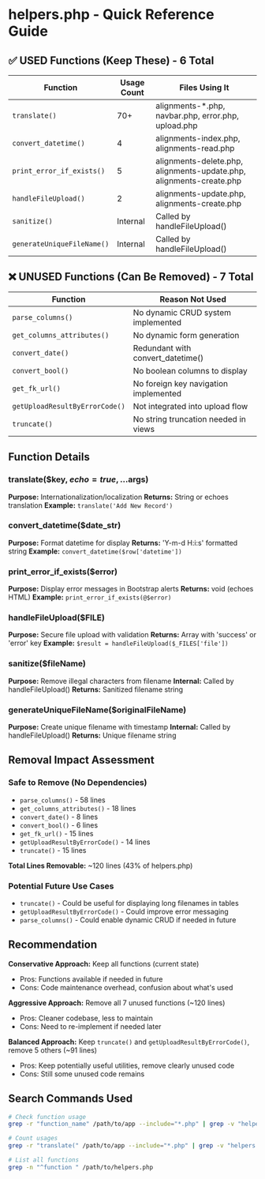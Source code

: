 # helpers.php - Quick Reference Guide

## ✅ USED Functions (Keep These) - 6 Total

| Function | Usage Count | Files Using It |
|----------|-------------|----------------|
| `translate()` | 70+ | alignments-*.php, navbar.php, error.php, upload.php |
| `convert_datetime()` | 4 | alignments-index.php, alignments-read.php |
| `print_error_if_exists()` | 5 | alignments-delete.php, alignments-update.php, alignments-create.php |
| `handleFileUpload()` | 2 | alignments-update.php, alignments-create.php |
| `sanitize()` | Internal | Called by handleFileUpload() |
| `generateUniqueFileName()` | Internal | Called by handleFileUpload() |

## ❌ UNUSED Functions (Can Be Removed) - 7 Total

| Function | Reason Not Used |
|----------|-----------------|
| `parse_columns()` | No dynamic CRUD system implemented |
| `get_columns_attributes()` | No dynamic form generation |
| `convert_date()` | Redundant with convert_datetime() |
| `convert_bool()` | No boolean columns to display |
| `get_fk_url()` | No foreign key navigation implemented |
| `getUploadResultByErrorCode()` | Not integrated into upload flow |
| `truncate()` | No string truncation needed in views |

## Function Details

### translate($key, $echo = true, ...$args)
**Purpose:** Internationalization/localization
**Returns:** String or echoes translation
**Example:** `translate('Add New Record')`

### convert_datetime($date_str)
**Purpose:** Format datetime for display
**Returns:** 'Y-m-d H:i:s' formatted string
**Example:** `convert_datetime($row['datetime'])`

### print_error_if_exists($error)
**Purpose:** Display error messages in Bootstrap alerts
**Returns:** void (echoes HTML)
**Example:** `print_error_if_exists(@$error)`

### handleFileUpload($FILE)
**Purpose:** Secure file upload with validation
**Returns:** Array with 'success' or 'error' key
**Example:** `$result = handleFileUpload($_FILES['file'])`

### sanitize($fileName)
**Purpose:** Remove illegal characters from filename
**Internal:** Called by handleFileUpload()
**Returns:** Sanitized filename string

### generateUniqueFileName($originalFileName)
**Purpose:** Create unique filename with timestamp
**Internal:** Called by handleFileUpload()
**Returns:** Unique filename string

## Removal Impact Assessment

### Safe to Remove (No Dependencies)
- `parse_columns()` - 58 lines
- `get_columns_attributes()` - 18 lines
- `convert_date()` - 8 lines
- `convert_bool()` - 6 lines
- `get_fk_url()` - 15 lines
- `getUploadResultByErrorCode()` - 14 lines
- `truncate()` - 15 lines

**Total Lines Removable:** ~120 lines (43% of helpers.php)

### Potential Future Use Cases
- `truncate()` - Could be useful for displaying long filenames in tables
- `getUploadResultByErrorCode()` - Could improve error messaging
- `parse_columns()` - Could enable dynamic CRUD if needed in future

## Recommendation

**Conservative Approach:** Keep all functions (current state)
- Pros: Functions available if needed in future
- Cons: Code maintenance overhead, confusion about what's used

**Aggressive Approach:** Remove all 7 unused functions (~120 lines)
- Pros: Cleaner codebase, less to maintain
- Cons: Need to re-implement if needed later

**Balanced Approach:** Keep `truncate()` and `getUploadResultByErrorCode()`, remove 5 others (~91 lines)
- Pros: Keep potentially useful utilities, remove clearly unused code
- Cons: Still some unused code remains

## Search Commands Used

```bash
# Check function usage
grep -r "function_name" /path/to/app --include="*.php" | grep -v "helpers.php"

# Count usages
grep -r "translate(" /path/to/app --include="*.php" | grep -v "helpers.php" | wc -l

# List all functions
grep -n "^function " /path/to/helpers.php
```
